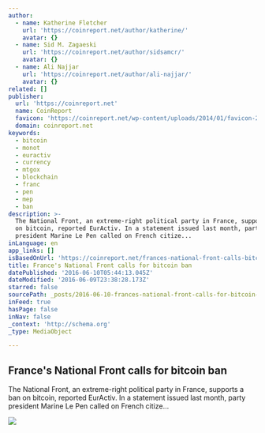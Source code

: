 ```yaml
---
author:
  - name: Katherine Fletcher
    url: 'https://coinreport.net/author/katherine/'
    avatar: {}
  - name: Sid M. Zagaeski
    url: 'https://coinreport.net/author/sidsamcr/'
    avatar: {}
  - name: Ali Najjar
    url: 'https://coinreport.net/author/ali-najjar/'
    avatar: {}
related: []
publisher:
  url: 'https://coinreport.net'
  name: CoinReport
  favicon: 'https://coinreport.net/wp-content/uploads/2014/01/favicon-2.ico'
  domain: coinreport.net
keywords:
  - bitcoin
  - monot
  - euractiv
  - currency
  - mtgox
  - blockchain
  - franc
  - pen
  - mep
  - ban
description: >-
  The National Front, an extreme-right political party in France, supports a ban
  on bitcoin, reported EurActiv. In a statement issued last month, party
  president Marine Le Pen called on French citize...
inLanguage: en
app_links: []
isBasedOnUrl: 'https://coinreport.net/frances-national-front-calls-bitcoin-ban/'
title: France's National Front calls for bitcoin ban
datePublished: '2016-06-10T05:44:13.045Z'
dateModified: '2016-06-09T23:38:28.173Z'
starred: false
sourcePath: _posts/2016-06-10-frances-national-front-calls-for-bitcoin-ban.md
inFeed: true
hasPage: false
inNav: false
_context: 'http://schema.org'
_type: MediaObject

---
```

<article style=""><h1>France's National Front calls for bitcoin ban</h1><p>The National Front, an extreme-right political party in France, supports a ban on bitcoin, reported EurActiv. In a statement issued last month, party president Marine Le Pen called on French citize...</p><img src="https://coinreport.net/wp-content/uploads/2016/06/National-Front-president-Marine-Le-Pen-150x150.jpg" /></article>